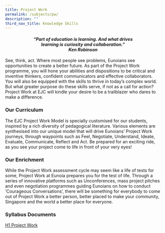 ```yaml
---
title: Project Work
permalink: /subjects/pw/
description: ""
third_nav_title: Knowledge Skills
---
```

<center><h4><em>“Part of education is learning. And what drives<br>learning is curiosity and collaboration.”<br><b>Ken Robinson</b></em></h4></center>

See, think, act. Where most people see problems, Eunoians see opportunities to create a better future. As part of the Project Work programme, you will hone your abilities and dispositions to be critical and inventive thinkers, confident communicators and effective collaborators. You will also be equipped with the skills to thrive in today’s complex world. But what greater purpose do these skills serve, if not as a call for action? Project Work at EJC will kindle your desire to be a trailblazer who dares to make a difference.

### Our Curriculum

The EJC Project Work Model is specially customised for our students, inspired by a rich diversity of pedagogical literature. Various elements are synthesised into our unique model that will drive Eunoians’ Project Work journeys, through waypoints such as Feel, Negotiate, Understand, Ideate, Evaluate, Communicate, Reflect and Act. Be prepared for an exciting ride, as you see your project come to life in front of your very eyes!

### Our Enrichment

While the Project Work assessment cycle may seem like a life of tests for some, Project Work at Eunoia prepares you for the test of life. Through a series of innovative platforms such as Unconferences, mass project pitches and even negotiation programmes guiding Eunoians on how to conduct ‘Courageous Conversations’, there will be something for everybody to come out of Project Work a better person, better placed to make your community, Singapore and the world a better place for everyone.

### Syllabus Documents

[H1 Project Work](https://www.seab.gov.sg/docs/default-source/national-examinations/syllabus/alevel/2023syllabus/8808_y23_sy.pdf)